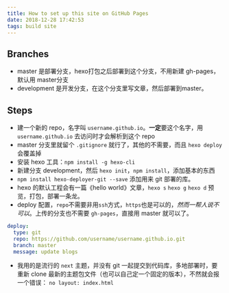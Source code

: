 ```yaml
---
title: How to set up this site on GitHub Pages
date: 2018-12-28 17:42:53
tags: build site
---
```


## Branches

- master 是部署分支，hexo打包之后部署到这个分支，不用新建 gh-pages，默认用 master分支
- development 是开发分支，在这个分支里写文章，然后部署到master。

## Steps

- 建一个新的 repo，名字叫 `username.github.io`。**一定**要这个名字，用 `username.github.io` 去访问时才会解析到这个 repo
- master 分支里就留个 `.gitignore` 就行了，其他的不需要，而且 `hexo deploy` 会覆盖掉
- 安装 hexo 工具：`npm install -g hexo-cli`
- 新建分支 development，然后 `hexo init`，`npm install`，添加基本的东西
- `npm install hexo-deployer-git --save` 添加用来 git 部署的库。
- hexo 的默认工程会有一篇《hello world》文章，`hexo s` `hexo g` `hexo d` 预览，打包，部署一条龙。
- deploy 配置，`repo`不需要非用`ssh`方式，`https`也是可以的，_然而一帮人说不可以_。上传的分支也不需要 `gh-pages`，直接用 master 就可以了。

```yml
deploy:
  type: git
  repo: https://github.com/username/username.github.io.git
  branch: master
  message: update blogs
```

- 我用的是流行的 `next` 主题，并没有 git 一起提交到代码库，多地部署时，要重新 clone 最新的主题包文件（也可以自己定一个固定的版本），不然就会报一个错误： `no layout: index.html`